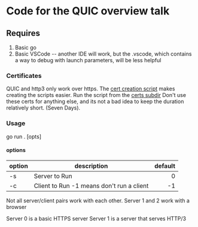 # Code for the QUIC overview talk
## Requires
1. Basic go 
1. Basic VSCode -- another IDE will work, but the .vscode, which contains a way to debug with launch parameters, will be less helpful

### Certificates
QUIC and http3 only work over https. The [cert creation script](certs/createcerts.sh) makes creating the scripts easier.
Run the script from the [certs subdir](certs) Don't use these certs for anything else, and its not a bad idea to keep the duration relatively short. (Seven Days).

### Usage
go run . [opts]
#### options
| option | description | default |
| -| - | -: |
| -s | Server to Run |0|
| -c | Client to Run -1 means don't run a client | -1 |

Not all server/client pairs work with each other.
Server 1 and 2 work with a browser

Server 0 is a basic HTTPS server
Server 1 is a server that serves HTTP/3
